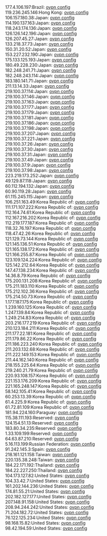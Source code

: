 177.4.106.197:Brazil: [ovpn config](vpn/177_4_106_197.ovpn)  
119.236.245.146:Hong Kong: [ovpn config](vpn/119_236_245_146.ovpn)  
106.157.180.38:Japan: [ovpn config](vpn/106_157_180_38.ovpn)  
114.190.137.163:Japan: [ovpn config](vpn/114_190_137_163.ovpn)  
118.243.174.136:Japan: [ovpn config](vpn/118_243_174_136.ovpn)  
126.126.142.196:Japan: [ovpn config](vpn/126_126_142_196.ovpn)  
126.207.45.27:Japan: [ovpn config](vpn/126_207_45_27.ovpn)  
133.218.37.73:Japan: [ovpn config](vpn/133_218_37_73.ovpn)  
150.31.20.52:Japan: [ovpn config](vpn/150_31_20_52.ovpn)  
153.227.232.190:Japan: [ovpn config](vpn/153_227_232_190.ovpn)  
175.133.125.193:Japan: [ovpn config](vpn/175_133_125_193.ovpn)  
180.49.228.230:Japan: [ovpn config](vpn/180_49_228_230.ovpn)  
182.248.241.71:Japan: [ovpn config](vpn/182_248_241_71.ovpn)  
182.248.243.114:Japan: [ovpn config](vpn/182_248_243_114.ovpn)  
183.180.141.71:Japan: [ovpn config](vpn/183_180_141_71.ovpn)  
211.13.14.33:Japan: [ovpn config](vpn/211_13_14_33.ovpn)  
219.100.37.114:Japan: [ovpn config](vpn/219_100_37_114.ovpn)  
219.100.37.146:Japan: [ovpn config](vpn/219_100_37_146.ovpn)  
219.100.37.163:Japan: [ovpn config](vpn/219_100_37_163.ovpn)  
219.100.37.177:Japan: [ovpn config](vpn/219_100_37_177.ovpn)  
219.100.37.179:Japan: [ovpn config](vpn/219_100_37_179.ovpn)  
219.100.37.181:Japan: [ovpn config](vpn/219_100_37_181.ovpn)  
219.100.37.186:Japan: [ovpn config](vpn/219_100_37_186.ovpn)  
219.100.37.198:Japan: [ovpn config](vpn/219_100_37_198.ovpn)  
219.100.37.207:Japan: [ovpn config](vpn/219_100_37_207.ovpn)  
219.100.37.221:Japan: [ovpn config](vpn/219_100_37_221.ovpn)  
219.100.37.26:Japan: [ovpn config](vpn/219_100_37_26.ovpn)  
219.100.37.30:Japan: [ovpn config](vpn/219_100_37_30.ovpn)  
219.100.37.31:Japan: [ovpn config](vpn/219_100_37_31.ovpn)  
219.100.37.49:Japan: [ovpn config](vpn/219_100_37_49.ovpn)  
219.100.37.9:Japan: [ovpn config](vpn/219_100_37_9.ovpn)  
219.100.37.98:Japan: [ovpn config](vpn/219_100_37_98.ovpn)  
223.219.173.252:Japan: [ovpn config](vpn/223_219_173_252.ovpn)  
49.129.87.118:Japan: [ovpn config](vpn/49_129_87_118.ovpn)  
60.112.194.132:Japan: [ovpn config](vpn/60_112_194_132.ovpn)  
60.90.119.28:Japan: [ovpn config](vpn/60_90_119_28.ovpn)  
61.115.245.115:Japan: [ovpn config](vpn/61_115_245_115.ovpn)  
106.251.163.49:Korea Republic of: [ovpn config](vpn/106_251_163_49.ovpn)  
111.171.107.222:Korea Republic of: [ovpn config](vpn/111_171_107_222.ovpn)  
112.164.74.61:Korea Republic of: [ovpn config](vpn/112_164_74_61.ovpn)  
112.167.216.202:Korea Republic of: [ovpn config](vpn/112_167_216_202.ovpn)  
112.219.177.187:Korea Republic of: [ovpn config](vpn/112_219_177_187.ovpn)  
118.32.76.197:Korea Republic of: [ovpn config](vpn/118_32_76_197.ovpn)  
118.47.42.26:Korea Republic of: [ovpn config](vpn/118_47_42_26.ovpn)  
121.129.73.144:Korea Republic of: [ovpn config](vpn/121_129_73_144.ovpn)  
121.145.136.51:Korea Republic of: [ovpn config](vpn/121_145_136_51.ovpn)  
121.165.138.172:Korea Republic of: [ovpn config](vpn/121_165_138_172.ovpn)  
121.166.255.87:Korea Republic of: [ovpn config](vpn/121_166_255_87.ovpn)  
123.109.124.224:Korea Republic of: [ovpn config](vpn/123_109_124_224.ovpn)  
125.142.212.64:Korea Republic of: [ovpn config](vpn/125_142_212_64.ovpn)  
147.47.138.234:Korea Republic of: [ovpn config](vpn/147_47_138_234.ovpn)  
14.36.8.79:Korea Republic of: [ovpn config](vpn/14_36_8_79.ovpn)  
175.200.131.208:Korea Republic of: [ovpn config](vpn/175_200_131_208.ovpn)  
175.211.183.110:Korea Republic of: [ovpn config](vpn/175_211_183_110.ovpn)  
175.212.102.36:Korea Republic of: [ovpn config](vpn/175_212_102_36.ovpn)  
175.214.50.73:Korea Republic of: [ovpn config](vpn/175_214_50_73.ovpn)  
1.177.187.175:Korea Republic of: [ovpn config](vpn/1_177_187_175.ovpn)  
1.239.160.125:Korea Republic of: [ovpn config](vpn/1_239_160_125.ovpn)  
1.247.139.84:Korea Republic of: [ovpn config](vpn/1_247_139_84.ovpn)  
1.249.214.83:Korea Republic of: [ovpn config](vpn/1_249_214_83.ovpn)  
203.216.177.219:Korea Republic of: [ovpn config](vpn/203_216_177_219.ovpn)  
210.123.184.211:Korea Republic of: [ovpn config](vpn/210_123_184_211.ovpn)  
211.177.22.181:Korea Republic of: [ovpn config](vpn/211_177_22_181.ovpn)  
211.179.86.22:Korea Republic of: [ovpn config](vpn/211_179_86_22.ovpn)  
211.186.223.240:Korea Republic of: [ovpn config](vpn/211_186_223_240.ovpn)  
211.203.132.68:Korea Republic of: [ovpn config](vpn/211_203_132_68.ovpn)  
211.222.149.153:Korea Republic of: [ovpn config](vpn/211_222_149_153.ovpn)  
211.44.162.140:Korea Republic of: [ovpn config](vpn/211_44_162_140.ovpn)  
218.155.225.64:Korea Republic of: [ovpn config](vpn/218_155_225_64.ovpn)  
219.240.21.79:Korea Republic of: [ovpn config](vpn/219_240_21_79.ovpn)  
220.93.108.157:Korea Republic of: [ovpn config](vpn/220_93_108_157.ovpn)  
221.153.176.209:Korea Republic of: [ovpn config](vpn/221_153_176_209.ovpn)  
221.165.248.147:Korea Republic of: [ovpn config](vpn/221_165_248_147.ovpn)  
58.142.105.41:Korea Republic of: [ovpn config](vpn/58_142_105_41.ovpn)  
60.253.13.39:Korea Republic of: [ovpn config](vpn/60_253_13_39.ovpn)  
61.4.225.9:Korea Republic of: [ovpn config](vpn/61_4_225_9.ovpn)  
61.72.81.109:Korea Republic of: [ovpn config](vpn/61_72_81_109.ovpn)  
181.94.224.160:Paraguay: [ovpn config](vpn/181_94_224_160.ovpn)  
115.38.111.193:Reserved: [ovpn config](vpn/115_38_111_193.ovpn)  
124.154.51.13:Reserved: [ovpn config](vpn/124_154_51_13.ovpn)  
183.80.34.235:Reserved: [ovpn config](vpn/183_80_34_235.ovpn)  
1.33.109.199:Reserved: [ovpn config](vpn/1_33_109_199.ovpn)  
64.63.87.210:Reserved: [ovpn config](vpn/64_63_87_210.ovpn)  
5.16.113.199:Russian Federation: [ovpn config](vpn/5_16_113_199.ovpn)  
91.242.145.3:Spain: [ovpn config](vpn/91_242_145_3.ovpn)  
218.161.121.158:Taiwan: [ovpn config](vpn/218_161_121_158.ovpn)  
220.135.38.248:Taiwan: [ovpn config](vpn/220_135_38_248.ovpn)  
184.22.171.192:Thailand: [ovpn config](vpn/184_22_171_192.ovpn)  
184.22.227.250:Thailand: [ovpn config](vpn/184_22_227_250.ovpn)  
104.173.127.82:United States: [ovpn config](vpn/104_173_127_82.ovpn)  
104.33.42.7:United States: [ovpn config](vpn/104_33_42_7.ovpn)  
161.202.144.236:United States: [ovpn config](vpn/161_202_144_236.ovpn)  
174.81.55.21:United States: [ovpn config](vpn/174_81_55_21.ovpn)  
202.182.127.177:United States: [ovpn config](vpn/202_182_127_177.ovpn)  
207.148.91.158:United States: [ovpn config](vpn/207_148_91_158.ovpn)  
208.94.244.242:United States: [ovpn config](vpn/208_94_244_242.ovpn)  
71.204.182.72:United States: [ovpn config](vpn/71_204_182_72.ovpn)  
76.122.125.234:United States: [ovpn config](vpn/76_122_125_234.ovpn)  
98.168.15.82:United States: [ovpn config](vpn/98_168_15_82.ovpn)  
98.42.194.59:United States: [ovpn config](vpn/98_42_194_59.ovpn)  
